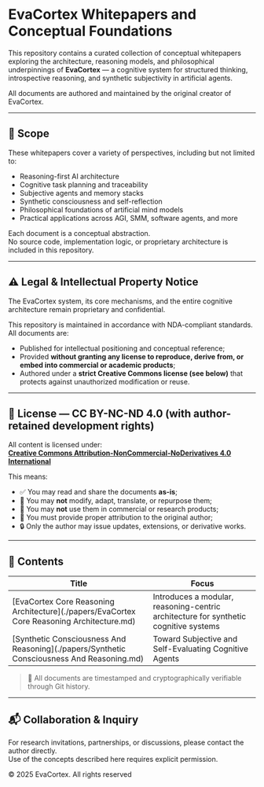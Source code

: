 # EvaCortex Whitepapers and Conceptual Foundations

This repository contains a curated collection of conceptual whitepapers exploring the architecture, reasoning models, and philosophical underpinnings of **EvaCortex** — a cognitive system for structured thinking, introspective reasoning, and synthetic subjectivity in artificial agents.

All documents are authored and maintained by the original creator of EvaCortex.

---

## 🧠 Scope

These whitepapers cover a variety of perspectives, including but not limited to:

- Reasoning-first AI architecture
- Cognitive task planning and traceability
- Subjective agents and memory stacks
- Synthetic consciousness and self-reflection
- Philosophical foundations of artificial mind models
- Practical applications across AGI, SMM, software agents, and more

Each document is a conceptual abstraction.  
No source code, implementation logic, or proprietary architecture is included in this repository.

---

## ⚠️ Legal & Intellectual Property Notice

The EvaCortex system, its core mechanisms, and the entire cognitive architecture remain proprietary and confidential.

This repository is maintained in accordance with NDA-compliant standards.  
All documents are:

- Published for intellectual positioning and conceptual reference;
- Provided **without granting any license to reproduce, derive from, or embed into commercial or academic products**;
- Authored under a **strict Creative Commons license (see below)** that protects against unauthorized modification or reuse.

---

## 📄 License — CC BY-NC-ND 4.0 (with author-retained development rights)

All content is licensed under:  
**[Creative Commons Attribution-NonCommercial-NoDerivatives 4.0 International](https://creativecommons.org/licenses/by-nc-nd/4.0/)**

This means:

- ✅ You may read and share the documents **as-is**;
- 🚫 You may **not** modify, adapt, translate, or repurpose them;
- 🚫 You may **not** use them in commercial or research products;
- 🧾 You must provide proper attribution to the original author;
- 🔒 Only the author may issue updates, extensions, or derivative works.

---

## 📌 Contents

| Title                                                                                      | Focus                                                                                |
|--------------------------------------------------------------------------------------------|--------------------------------------------------------------------------------------|
| [EvaCortex Core Reasoning Architecture](./papers/EvaCortex Core Reasoning Architecture.md) | Introduces a modular, reasoning-centric architecture for synthetic cognitive systems |
| [Synthetic Consciousness And Reasoning](./papers/Synthetic Consciousness And Reasoning.md) | Toward Subjective and Self-Evaluating Cognitive Agents                               |

> 📎 All documents are timestamped and cryptographically verifiable through Git history.

---

## 📬 Collaboration & Inquiry

For research invitations, partnerships, or discussions, please contact the author directly.  
Use of the concepts described here requires explicit permission.

© 2025 EvaCortex. All rights reserved
